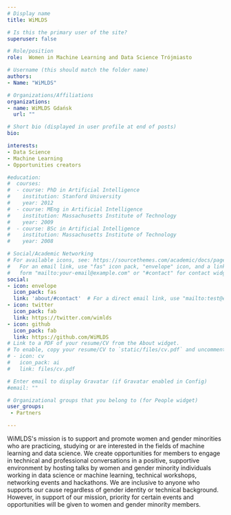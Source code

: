 ```yaml
---
# Display name
title: WiMLDS

# Is this the primary user of the site?
superuser: false

# Role/position
role:  Women in Machine Learning and Data Science Trójmiasto

# Username (this should match the folder name)
authors:
- Name: "WiMLDS"

# Organizations/Affiliations
organizations:
- name: WiMLDS Gdańsk
  url: ""

# Short bio (displayed in user profile at end of posts)
bio: 

interests:
- Data Science
- Machine Learning
- Opportunities creators

#education:
#  courses:
#  - course: PhD in Artificial Intelligence
#    institution: Stanford University
#    year: 2012
#  - course: MEng in Artificial Intelligence
#    institution: Massachusetts Institute of Technology
#    year: 2009
#  - course: BSc in Artificial Intelligence
#    institution: Massachusetts Institute of Technology
#    year: 2008

# Social/Academic Networking
# For available icons, see: https://sourcethemes.com/academic/docs/page-builder/#icons
#   For an email link, use "fas" icon pack, "envelope" icon, and a link in the
#   form "mailto:your-email@example.com" or "#contact" for contact widget.
social:
- icon: envelope
  icon_pack: fas
  link: 'about/#contact'  # For a direct email link, use "mailto:test@example.org".
- icon: twitter
  icon_pack: fab
  link: https://twitter.com/wimlds
- icon: github
  icon_pack: fab
  link: https://github.com/WiMLDS
# Link to a PDF of your resume/CV from the About widget.
# To enable, copy your resume/CV to `static/files/cv.pdf` and uncomment the lines below.
# - icon: cv
#   icon_pack: ai
#   link: files/cv.pdf

# Enter email to display Gravatar (if Gravatar enabled in Config)
#email: ""

# Organizational groups that you belong to (for People widget)
user_groups:
 - Partners

---
```


WiMLDS's mission is to support and promote women and gender minorities who are practicing, studying or are interested in the fields of machine learning and data science. We create opportunities for members to engage in technical and professional conversations in a positive, supportive environment by hosting talks by women and gender minority individuals working in data science or machine learning, technical workshops, networking events and hackathons. We are inclusive to anyone who supports our cause regardless of gender identity or technical background. However, in support of our mission, priority for certain events and opportunities will be given to women and gender minority members.

